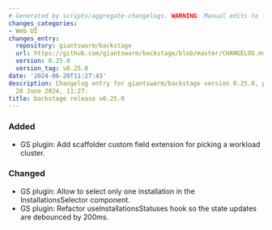 ```yaml
---
# Generated by scripts/aggregate-changelogs. WARNING: Manual edits to this files will be overwritten.
changes_categories:
- Web UI
changes_entry:
  repository: giantswarm/backstage
  url: https://github.com/giantswarm/backstage/blob/master/CHANGELOG.md#0250---2024-06-20
  version: 0.25.0
  version_tag: v0.25.0
date: '2024-06-20T11:27:43'
description: Changelog entry for giantswarm/backstage version 0.25.0, published on
  20 June 2024, 11:27.
title: backstage release v0.25.0
---
```


### Added
- GS plugin: Add scaffolder custom field extension for picking a workload cluster.
### Changed
- GS plugin: Allow to select only one installation in the InstallationsSelector component.
- GS plugin: Refactor useInstallationsStatuses hook so the state updates are debounced by 200ms.
